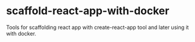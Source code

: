 # scaffold-react-app-with-docker
Tools for scaffolding react app with create-react-app tool and later using it with docker.
